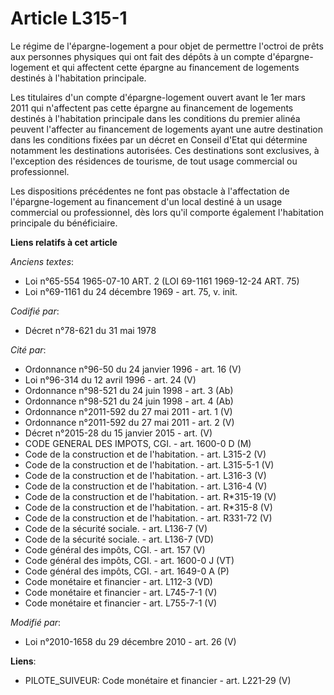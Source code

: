 # Article L315-1

Le régime de l'épargne-logement a pour objet de permettre l'octroi de prêts aux personnes physiques qui ont fait des dépôts à
un compte d'épargne-logement et qui affectent cette épargne au financement de logements destinés à l'habitation principale.

Les titulaires d'un compte d'épargne-logement ouvert avant le 1er mars 2011 qui n'affectent  pas cette épargne au financement
de logements destinés à l'habitation principale dans les conditions du premier alinéa peuvent l'affecter au financement de
logements ayant une autre destination dans les conditions fixées par un décret en Conseil d'Etat qui détermine notamment les
destinations autorisées. Ces destinations sont exclusives, à l'exception des résidences de tourisme, de tout usage commercial
ou professionnel.

Les dispositions précédentes ne font pas obstacle à l'affectation de l'épargne-logement au financement d'un local destiné à
un usage commercial ou professionnel, dès lors qu'il comporte également l'habitation principale du bénéficiaire.

**Liens relatifs à cet article**

_Anciens textes_:

  - Loi n°65-554 1965-07-10 ART. 2 (LOI 69-1161 1969-12-24 ART. 75)
  - Loi n°69-1161 du 24 décembre 1969 - art. 75, v. init.

_Codifié par_:

  - Décret n°78-621 du 31 mai 1978

_Cité par_:

  - Ordonnance n°96-50 du 24 janvier 1996 - art. 16 (V)
  - Loi n°96-314 du 12 avril 1996 - art. 24 (V)
  - Ordonnance n°98-521 du 24 juin 1998 - art. 3 (Ab)
  - Ordonnance n°98-521 du 24 juin 1998 - art. 4 (Ab)
  - Ordonnance n°2011-592 du 27 mai 2011 - art. 1 (V)
  - Ordonnance n°2011-592 du 27 mai 2011 - art. 2 (V)
  - Décret n°2015-28 du 15 janvier 2015 - art. (V)
  - CODE GENERAL DES IMPOTS, CGI. - art. 1600-0 D (M)
  - Code de la construction et de l'habitation. - art. L315-2 (V)
  - Code de la construction et de l'habitation. - art. L315-5-1 (V)
  - Code de la construction et de l'habitation. - art. L316-3 (V)
  - Code de la construction et de l'habitation. - art. L316-4 (V)
  - Code de la construction et de l'habitation. - art. R*315-19 (V)
  - Code de la construction et de l'habitation. - art. R*315-8 (V)
  - Code de la construction et de l'habitation. - art. R331-72 (V)
  - Code de la sécurité sociale. - art. L136-7 (V)
  - Code de la sécurité sociale. - art. L136-7 (VD)
  - Code général des impôts, CGI. - art. 157 (V)
  - Code général des impôts, CGI. - art. 1600-0 J (VT)
  - Code général des impôts, CGI. - art. 1649-0 A (P)
  - Code monétaire et financier - art. L112-3 (VD)
  - Code monétaire et financier - art. L745-7-1 (V)
  - Code monétaire et financier - art. L755-7-1 (V)

_Modifié par_:

  - Loi n°2010-1658 du 29 décembre 2010 - art. 26 (V)

**Liens**:

  - PILOTE_SUIVEUR: Code monétaire et financier - art. L221-29 (V)
